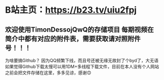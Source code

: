 # B站主页：https://b23.tv/uiu2fpj
欢迎使用TimonDessojQwQ的存储项目
每期视频在简介中都有对应的附件表，需要获取请对照附件号！！！
-----------------
为啥要搞Github？
因为QQ频繁下线，而且号还被无缘无故封了个byd了，大无语
如果觉得Github下载太慢可以用1DM+多线程下载文件，目前在本人没有个人网站之前会把文件存储在这里，多多见谅，感谢😊
